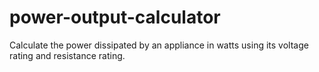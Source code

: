 # power-output-calculator
Calculate the power dissipated by an appliance in watts using its voltage rating and resistance rating.
